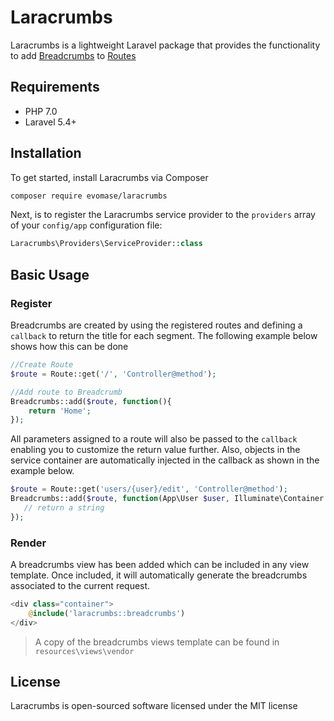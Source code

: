 # Laracrumbs
Laracrumbs is a lightweight Laravel package that provides the functionality to add 
[Breadcrumbs](https://en.wikipedia.org/wiki/Breadcrumb_(navigation)) to [Routes](https://laravel.com/docs/master/routing)

## Requirements
- PHP 7.0
- Laravel 5.4+

## Installation
To get started, install Laracrumbs via Composer

```sh
composer require evomase/laracrumbs
```

Next, is to register the Laracrumbs service provider to the `providers` array of your 
`config/app` configuration file:

```php
Laracrumbs\Providers\ServiceProvider::class
```

## Basic Usage

### Register
Breadcrumbs are created by using the registered routes and defining a `callback` to return
the title for each segment. The following example below shows how this can be done

```php
//Create Route
$route = Route::get('/', 'Controller@method');

//Add route to Breadcrumb
Breadcrumbs::add($route, function(){
    return 'Home';
});
```
All parameters assigned to a route will also be passed to the `callback` enabling you to
customize the return value further. Also, objects in the service container are 
automatically injected in the callback as shown in the example below.

```php
$route = Route::get('users/{user}/edit', 'Controller@method');
Breadcrumbs::add($route, function(App\User $user, Illuminate\Container $app){
   // return a string
});
```

### Render
A breadcrumbs view has been added which can be included in any view template. 
Once included, it will automatically generate the breadcrumbs associated to the
current request.

```php
<div class="container">
    @include('laracrumbs::breadcrumbs')
</div>
```

> A copy of the breadcrumbs views template can be found in `resources\views\vendor`

## License
Laracrumbs is open-sourced software licensed under the MIT license